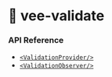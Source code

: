 # 📍 vee-validate

### API Reference

- [`<ValidationProvider/>`](https://vee-validate.logaretm.com/v3/api/validation-provider.html)
- [`<ValidationObserver/>`](https://vee-validate.logaretm.com/v3/api/validation-observer.html)
